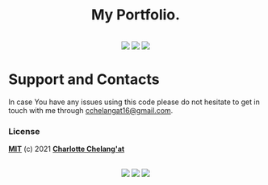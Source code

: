 <h1 align="center">My Portfolio. </h1>

<!-- <h2 align="center">Show some ❤ and star the project.</h2> -->


<p align="center">
    <br>
     <img src="https://forthebadge.com/images/badges/uses-html.svg" >
     <img src="https://forthebadge.com/images/badges/uses-css.svg" >
     <img src="https://forthebadge.com/images/badges/uses-js.svg" >
    <br>
</p>

# Support and Contacts
In case You have any issues using this code please do not hesitate to get in touch with me through cchelangat16@gmail.com.

### License
**[MIT](./LICENSE)** (c) 2021 **[Charlotte Chelang'at]()**

<p align="center">
    <br>
     <img src="https://forthebadge.com/images/badges/built-with-love.svg" >
     <img src="https://forthebadge.com/images/badges/built-with-swag.svg" >
     <img src="https://forthebadge.com/images/badges/for-you.svg" >
    <br>
</p>
